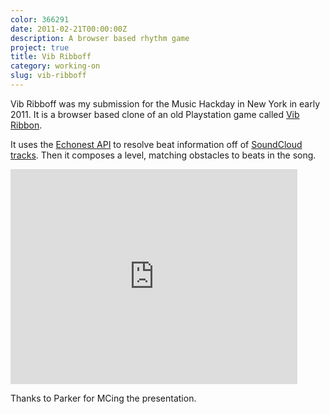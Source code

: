 ```yaml
---
color: 366291
date: 2011-02-21T00:00:00Z
description: A browser based rhythm game
project: true
title: Vib Ribboff
category: working-on
slug: vib-ribboff
---
```


Vib Ribboff was my submission for the Music Hackday in New York in early 2011.
It is a browser based clone of an old Playstation game called [Vib
Ribbon][vib_ribbon].

It uses the [Echonest API][echonest_api] to resolve beat information off of
[SoundCloud tracks][soundcloud_tracks]. Then it composes a level, matching
obstacles to beats in the song.

<div class="embed video youtube">
    <style type="text/css" scoped>
        .embed:after {
            padding-top: 74.94553376906318% !important;
        }
    </style>
    <iframe width="459" height="344" src="http://www.youtube.com/embed/K6BhnFegmb0?feature=oembed" frameborder="0" allowfullscreen></iframe>
</div>

Thanks to Parker for MCing the presentation.

[vib_ribbon]:        http://www.vib-ribbon.com
[echonest_api]:      http://developer.echonest.com
[soundcloud_tracks]: http://soundcloud.com/tracks
